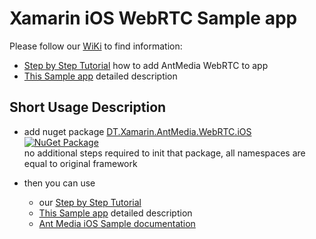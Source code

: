 # Xamarin iOS WebRTC Sample app

Please follow our [WiKi](https://github.com/DreamTeamMobile/Xamarin.AntMedia.Samples/wiki) to find information:

* [Step by Step Tutorial](https://github.com/DreamTeamMobile/Xamarin.AntMedia.Samples/wiki/Xamarin-iOS-WebRTC-Tutorial) how to add AntMedia WebRTC to app
* [This Sample app](https://github.com/DreamTeamMobile/Xamarin.AntMedia.Samples/wiki/Xamarin-iOS-WebRTC-Sample) detailed description

## Short Usage Description

* add nuget package [DT.Xamarin.AntMedia.WebRTC.iOS](https://www.nuget.org/packages/DT.Xamarin.AntMedia.WebRTC.iOS/) [![NuGet Package](https://buildstats.info/nuget/DT.Xamarin.AntMedia.WebRTC.iOS/)](https://www.nuget.org/packages/DT.Xamarin.AntMedia.WebRTC.iOS/)
<br>no additional steps required to init that package, all namespaces are equal to original framework

* then you can use 
  * our [Step by Step Tutorial](https://github.com/DreamTeamMobile/Xamarin.AntMedia.Samples/wiki/Xamarin-iOS-WebRTC-Tutorial)
  * [This Sample app](https://github.com/DreamTeamMobile/Xamarin.AntMedia.Samples/wiki/Xamarin-iOS-WebRTC-Sample) detailed description
  * [Ant Media iOS Sample documentation](https://github.com/ant-media/Ant-Media-Server/wiki/WebRTC-iOS-SDK-Guide)
